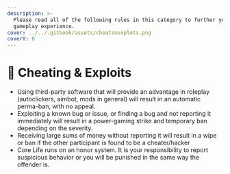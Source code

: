 ```yaml
---
description: >-
  Please read all of the following rules in this category to further your
  gameplay experience.
cover: ../../.gitbook/assets/cheatsnexplots.png
coverY: 0
---
```


# 🚫 Cheating & Exploits



* Using third-party software that will provide an advantage in roleplay (autoclickers, aimbot, mods in general) will result in an automatic perma-ban, with no appeal.
* Exploiting a known bug or issue, or finding a bug and not reporting it immediately will result in a power-gaming strike and temporary ban depending on the severity.
* Receiving large sums of money without reporting it will result in a wipe or ban if the other participant is found to be a cheater/hacker
* Core Life runs on an honor system. It is your responsibility to report suspicious behavior or you will be punished in the same way the offender is.
